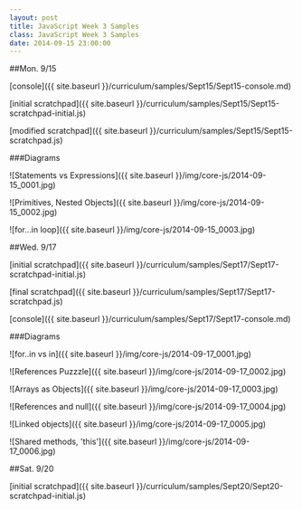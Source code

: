 ```yaml
---
layout: post
title: JavaScript Week 3 Samples
class: JavaScript Week 3 Samples
date: 2014-09-15 23:00:00
---
```


##Mon. 9/15

[console]({{ site.baseurl }}/curriculum/samples/Sept15/Sept15-console.md)

[initial scratchpad]({{ site.baseurl }}/curriculum/samples/Sept15/Sept15-scratchpad-initial.js)

[modified scratchpad]({{ site.baseurl }}/curriculum/samples/Sept15/Sept15-scratchpad.js)

###Diagrams

![Statements vs Expressions]({{ site.baseurl }}/img/core-js/2014-09-15_0001.jpg)

![Primitives, Nested Objects]({{ site.baseurl }}/img/core-js/2014-09-15_0002.jpg)

![for...in loop]({{ site.baseurl }}/img/core-js/2014-09-15_0003.jpg)


##Wed. 9/17

[initial scratchpad]({{ site.baseurl }}/curriculum/samples/Sept17/Sept17-scratchpad-initial.js)

[final scratchpad]({{ site.baseurl }}/curriculum/samples/Sept17/Sept17-scratchpad.js)

[console]({{ site.baseurl }}/curriculum/samples/Sept17/Sept17-console.md)

###Diagrams

![for..in  vs in]({{ site.baseurl }}/img/core-js/2014-09-17_0001.jpg)

![References Puzzzle]({{ site.baseurl }}/img/core-js/2014-09-17_0002.jpg)

![Arrays as Objects]({{ site.baseurl }}/img/core-js/2014-09-17_0003.jpg)

![References and null]({{ site.baseurl }}/img/core-js/2014-09-17_0004.jpg)

![Linked objects]({{ site.baseurl }}/img/core-js/2014-09-17_0005.jpg)

![Shared methods, 'this']({{ site.baseurl }}/img/core-js/2014-09-17_0006.jpg)

##Sat. 9/20

[initial scratchpad]({{ site.baseurl }}/curriculum/samples/Sept20/Sept20-scratchpad-initial.js)

